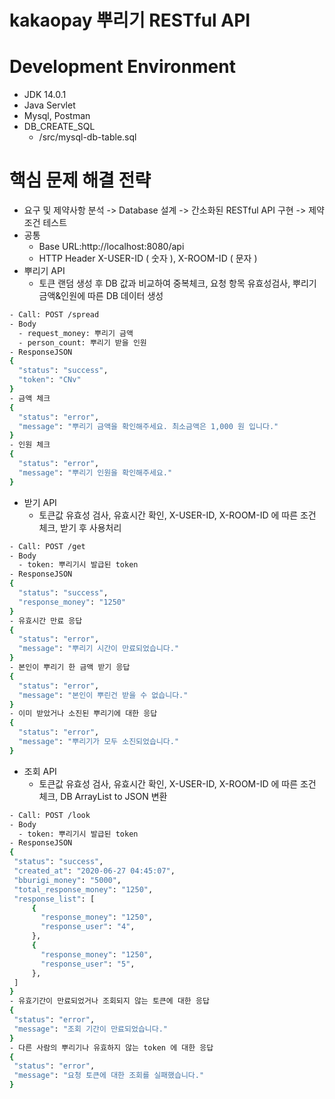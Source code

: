 # kakaopay 뿌리기 RESTful API

# Development Environment
- JDK 14.0.1
- Java Servlet
- Mysql, Postman
- DB_CREATE_SQL
  - /src/mysql-db-table.sql
  
# 핵심 문제 해결 전략
  - 요구 및 제약사항 분석 -> Database 설계 -> 간소화된 RESTful API 구현 -> 제약 조건 테스트
- 공통
  - Base URL:http://localhost:8080/api
  - HTTP Header X-USER-ID ( 숫자 ), X-ROOM-ID ( 문자 )
- 뿌리기 API  
  - 토큰 랜덤 생성 후 DB 값과 비교하여 중복체크, 요청 항목 유효성검사, 뿌리기 금액&인원에 따른 DB 데이터 생성   
```bash
- Call: POST /spread
- Body
  - request_money: 뿌리기 금액
  - person_count: 뿌리기 받을 인원
- ResponseJSON
{
  "status": "success",
  "token": "CNv"
}
- 금액 체크
{
  "status": "error",
  "message": "뿌리기 금액을 확인해주세요. 최소금액은 1,000 원 입니다."
}    
- 인원 체크
{
  "status": "error",
  "message": "뿌리기 인원을 확인해주세요."
}
```
    
- 받기 API
  - 토큰값 유효성 검사, 유효시간 확인, X-USER-ID, X-ROOM-ID 에 따른 조건 체크, 받기 후 사용처리
```bash
- Call: POST /get
- Body
  - token: 뿌리기시 발급된 token
- ResponseJSON
{
  "status": "success",
  "response_money": "1250"
}
- 유효시간 만료 응답
{
  "status": "error",
  "message": "뿌리기 시간이 만료되었습니다."
}
- 본인이 뿌리기 한 금액 받기 응답
{
  "status": "error",
  "message": "본인이 뿌린건 받을 수 없습니다."
}
- 이미 받았거나 소진된 뿌리기에 대한 응답
{
  "status": "error",
  "message": "뿌리기가 모두 소진되었습니다."
}
```

- 조회 API
  - 토큰값 유효성 검사, 유효시간 확인, X-USER-ID, X-ROOM-ID 에 따른 조건 체크, DB ArrayList to JSON 변환
 ```bash
 - Call: POST /look
 - Body
   - token: 뿌리기시 발급된 token
 - ResponseJSON
{
  "status": "success",
  "created_at": "2020-06-27 04:45:07",
  "bburigi_money": "5000",
  "total_response_money": "1250",
  "response_list": [
      {
        "response_money": "1250",
        "response_user": "4",
      },
      {
        "response_money": "1250",
        "response_user": "5",
      },
  ]
}
- 유효기간이 만료되었거나 조회되지 않는 토큰에 대한 응답
{
  "status": "error",
  "message": "조회 기간이 만료되었습니다."
}
- 다른 사람의 뿌리기나 유효하지 않는 token 에 대한 응답
{
  "status": "error",
  "message": "요청 토큰에 대한 조회를 실패했습니다."
}
 ```

